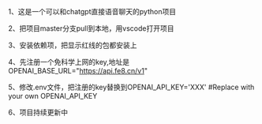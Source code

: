 1、这是一个可以和chatgpt直接语音聊天的python项目

2、把项目master分支pull到本地，用vscode打开项目

3、安装依赖项，把显示红线的包都安装上

4、先注册一个免科学上网的key,地址是OPENAI_BASE_URL="https://api.fe8.cn/v1"

5、修改.env文件，把注册的key替换到OPENAI_API_KEY='XXX' #Replace with your own OPENAI_API_KEY

6、项目持续更新中
